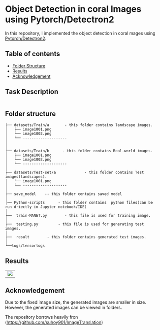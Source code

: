 # Object Detection in coral Images using Pytorch/Detectron2
In this repository,  I implemented the object detection in coral mages using [Pytorch/Detectron2](https://github.com/facebookresearch/detectron2).
## Table of contents
* [Folder Structure](#FolderStructure)
* [Results](#Results)
* [Acknowledgement](#Acknowledgement)
## Task Description

```bash
```
Folder structure
--------------

```
├── datasets/Train/a       - this folder contains landscape images.
│   ├── image1001.png
│   └── image1002.png
│   └── --------------------
│
│
├── datasets/Train/b      - this folder contains Real-world images.
│   ├── image1001.png
│   └── image1002.png
│   └── --------------------  
│
├── datasets/Test-set/a             - this folder contains Test images(landscapes).
│   └── image1001.png
│   └── -------------------- 
│
├── save_model    -- this folder contains saved model
│
│── Python-scripts      - this folder contains  python files(can be run driectly in Jupyter notebook/IDE)
│
├──  train-MANET.py        - this file is used for training image.
│   
├──  testing.py         - this file is used for generating test images.
│   
├──  result        - this folder contains generated test images.
│ 
└──logs/tensorlogs     

```
## Results


<table>
    <tr>
    <td>
     <img src="https://raw.githubusercontent.com/Nisnab/coralchallenge/download.png" />
    </td>
      </tr>
  
  </table>

## Acknowledgement

Due to the fixed image size, the generated images are smaller in size. However, the generated images can be viewed in folders.

The repository borrows heavily fron (https://github.com/suhoy901/ImageTranslation)
